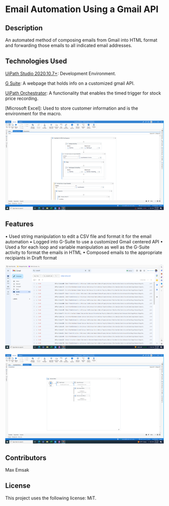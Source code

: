 # <strong> Email Automation Using a Gmail API </strong> #

## <strong> Description </strong> ##

An automated method of composing emails from Gmail into HTML format and forwarding those emails to all indicated email addresses.

## <strong> Technologies Used </strong> ##

[UiPath Studio 2020.10.7+](https://www.uipath.com/product/studio): Development Environment.

[G Suite](https://console.cloud.google.com/apigee/welcome?project=email-automation-follow-up): A webpage that holds info on a customized gmail API.

[UiPath Orchestrator](www.cloud.uipath.com/): A functionality that enables the timed trigger for stock price recording.

[Microsoft Excel]: Used to store customer information and is the environment for the macro.

![]()<img width="723" alt="image" src="https://github.com/matthew813709/Gitimages/blob/da85acddc45361f2ea77beed0fb540b5ef4d1fe1/Screenshot%202023-08-01%20102511.png">

## <strong> Features </strong> ##

•	Used string manipulation to edit a CSV file and format it for the email automation
•	Logged into G-Suite to use a customized Gmail centered API
•	Used a for each loop and variable manipulation as well as the G-Suite activity to format the emails in HTML
•	Composed emails to the appropriate recipiants in Draft format

![]()<img width="723" alt="image" src="https://github.com/matthew813709/Gitimages/blob/f695089b17d8f57fd60696fd792cfd82d250b0d4/Screenshot%202023-08-01%20101625.png">

![]()<img width="723" alt="image" src="https://github.com/matthew813709/Gitimages/blob/da85acddc45361f2ea77beed0fb540b5ef4d1fe1/Screenshot%202023-08-01%20102549.png">

## <strong> Contributors </strong> ##
Max Emsak

## <strong> License </strong> ##
This project uses the following license: MiT.
